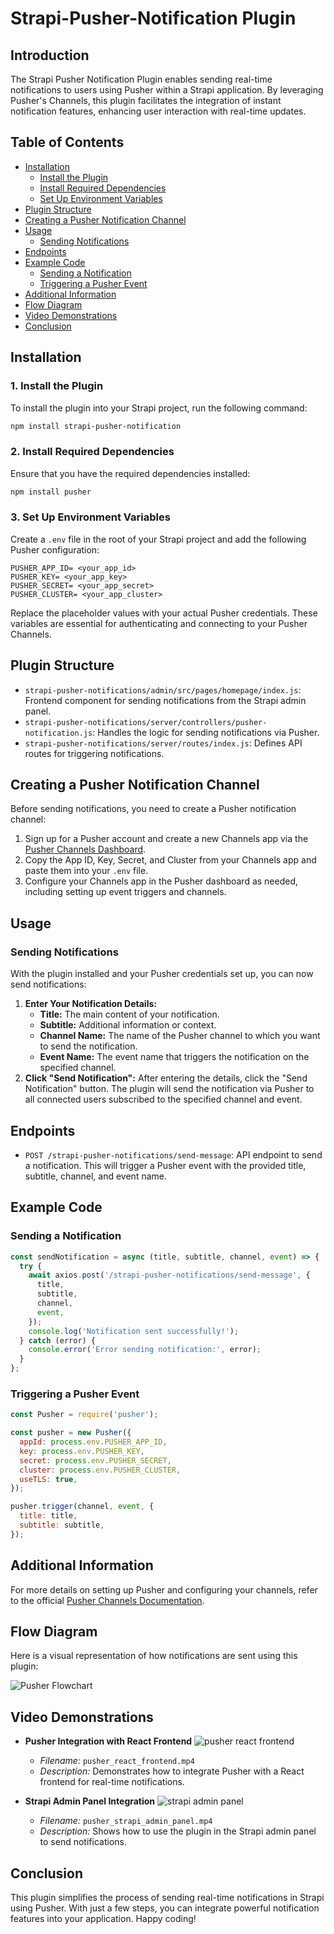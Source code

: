 # Strapi-Pusher-Notification Plugin

## Introduction

The Strapi Pusher Notification Plugin enables sending real-time notifications to users using Pusher within a Strapi application. By leveraging Pusher's Channels, this plugin facilitates the integration of instant notification features, enhancing user interaction with real-time updates.

## Table of Contents

- [Installation](#installation)
  - [Install the Plugin](#1-install-the-plugin)
  - [Install Required Dependencies](#2-install-required-dependencies)
  - [Set Up Environment Variables](#3-set-up-environment-variables)
- [Plugin Structure](#plugin-structure)
- [Creating a Pusher Notification Channel](#creating-a-pusher-notification-channel)
- [Usage](#usage)
  - [Sending Notifications](#sending-notifications)
- [Endpoints](#endpoints)
- [Example Code](#example-code)
  - [Sending a Notification](#sending-a-notification)
  - [Triggering a Pusher Event](#triggering-a-pusher-event)
- [Additional Information](#additional-information)
- [Flow Diagram](#flow-diagram)
- [Video Demonstrations](#video-demonstrations)
- [Conclusion](#conclusion)

## Installation

### 1. **Install the Plugin**

To install the plugin into your Strapi project, run the following command:

```bash
npm install strapi-pusher-notification
```

### 2. **Install Required Dependencies**

Ensure that you have the required dependencies installed:

```bash
npm install pusher
```

### 3. **Set Up Environment Variables**

Create a `.env` file in the root of your Strapi project and add the following Pusher configuration:

```env
PUSHER_APP_ID= <your_app_id>
PUSHER_KEY= <your_app_key>
PUSHER_SECRET= <your_app_secret>
PUSHER_CLUSTER= <your_app_cluster>
```

Replace the placeholder values with your actual Pusher credentials. These variables are essential for authenticating and connecting to your Pusher Channels.

## Plugin Structure

- `strapi-pusher-notifications/admin/src/pages/homepage/index.js`: Frontend component for sending notifications from the Strapi admin panel.
- `strapi-pusher-notifications/server/controllers/pusher-notification.js`: Handles the logic for sending notifications via Pusher.
- `strapi-pusher-notifications/server/routes/index.js`: Defines API routes for triggering notifications.

## Creating a Pusher Notification Channel

Before sending notifications, you need to create a Pusher notification channel:

1. Sign up for a Pusher account and create a new Channels app via the [Pusher Channels Dashboard](https://dashboard.pusher.com/).
2. Copy the App ID, Key, Secret, and Cluster from your Channels app and paste them into your `.env` file.
3. Configure your Channels app in the Pusher dashboard as needed, including setting up event triggers and channels.

## Usage

### Sending Notifications

With the plugin installed and your Pusher credentials set up, you can now send notifications:

1. **Enter Your Notification Details:**
   - **Title:** The main content of your notification.
   - **Subtitle:** Additional information or context.
   - **Channel Name:** The name of the Pusher channel to which you want to send the notification.
   - **Event Name:** The event name that triggers the notification on the specified channel.
2. **Click "Send Notification":** After entering the details, click the "Send Notification" button. The plugin will send the notification via Pusher to all connected users subscribed to the specified channel and event.

## Endpoints

- `POST /strapi-pusher-notifications/send-message`: API endpoint to send a notification. This will trigger a Pusher event with the provided title, subtitle, channel, and event name.

## Example Code

### Sending a Notification

```javascript
const sendNotification = async (title, subtitle, channel, event) => {
  try {
    await axios.post('/strapi-pusher-notifications/send-message', {
      title,
      subtitle,
      channel,
      event,
    });
    console.log('Notification sent successfully!');
  } catch (error) {
    console.error('Error sending notification:', error);
  }
};
```

### Triggering a Pusher Event

```javascript
const Pusher = require('pusher');

const pusher = new Pusher({
  appId: process.env.PUSHER_APP_ID,
  key: process.env.PUSHER_KEY,
  secret: process.env.PUSHER_SECRET,
  cluster: process.env.PUSHER_CLUSTER,
  useTLS: true,
});

pusher.trigger(channel, event, {
  title: title,
  subtitle: subtitle,
});
```

## Additional Information

For more details on setting up Pusher and configuring your channels, refer to the official [Pusher Channels Documentation](https://pusher.com/docs/channels).

## Flow Diagram

Here is a visual representation of how notifications are sent using this plugin:

![Pusher Flowchart](https://github.com/Dhanushkollipara/learning-dhanush/blob/feature/serviceplatform/Pusher%20flow%20chart.png)

## Video Demonstrations

- **Pusher Integration with React Frontend**
![pusher react frontend](https://github.com/Dhanushkollipara/learning-dhanush/blob/feature/serviceplatform/FrontEnd%20Recording.gif)
  - *Filename:* `pusher_react_frontend.mp4`
  - *Description:* Demonstrates how to integrate Pusher with a React frontend for real-time notifications.

- **Strapi Admin Panel Integration**
![strapi admin panel](https://github.com/Dhanushkollipara/learning-dhanush/blob/feature/serviceplatform/Backend%20Recording.gif)
  - *Filename:* `pusher_strapi_admin_panel.mp4`
  - *Description:* Shows how to use the plugin in the Strapi admin panel to send notifications.

## Conclusion

This plugin simplifies the process of sending real-time notifications in Strapi using Pusher. With just a few steps, you can integrate powerful notification features into your application. Happy coding!
